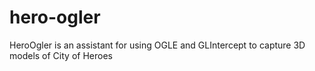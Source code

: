 # hero-ogler
HeroOgler is an assistant for using OGLE and GLIntercept to capture 3D models of City of Heroes
